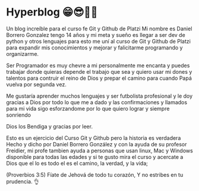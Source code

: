 # Hyperblog 😁😎🤯🤪

Un blog increíble para el curso fe Git y Github de Platzi
Mi nombre es Daniel Borrero Gonzalez tengo 14 años y mi meta y sueño es llegar a ser dev de python y otros lenguajes para esto me uní al curso de Git y Github de Platzi para expandir mis conocimientos y mejorar y falicitarme programando y organizarme.

Ser Programador es muy chevre a mi personalmente me encanta y puedes trabajar donde quieras depende el trabajo que sea y quiero usar mi dones y talentos para contruir el reino de Dios y prepar el camino para cuando Papá vuelva por segunda vez.

Me gustaría aprender muchos lenguajes y ser futbolista profesional y le doy gracias a Dios por todo lo que me a dado y las confirmaciones y llamados para mi vida sigo esforzandome por lo que quiero lograr y siempre sonriendo 

Dios los Bendiga y gracias por leer.


Esto es un ejercicio del Curso Git y Github pero la historia es verdadera 
Hecho y dicho por Daniel Borrero González y con la ayuda de su profesor Freidier, mi profe tambien ayuda a personas que usan linux, Mac y Windows disponible para todas las edades y si te gusto mira el curso y acercate a Dios que el lo es todo el es el camino, la verdad, y la vida;

(Proverbios 3:5)
Fíate de Jehová de todo tu corazón, Y no estribes en tu prudencia. 👌
